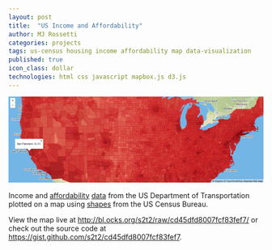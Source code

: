 ```yaml
---
layout: post
title:  "US Income and Affordability"
author: MJ Rossetti
categories: projects
tags: us-census housing income affordability map data-visualization
published: true
icon_class: dollar
technologies: html css javascript mapbox.js d3.js
---
```


![A choropleth map of the United States.](/assets/images/income-and-affordability-map.png "Income and Affordability Map")

Income and [affordability](http://en.wiktionary.org/wiki/affordability)
 [data](https://gist.github.com/s2t2/cd45dfd8007fcf83fef7#affordability-data)
 from the US Department of Transportation
 plotted on a map using [shapes](https://www.census.gov/geo/maps-data/data/cbf/cbf_msa.html)
 from the US Census Bureau.

View the map live at http://bl.ocks.org/s2t2/raw/cd45dfd8007fcf83fef7/ or check out the source code at https://gist.github.com/s2t2/cd45dfd8007fcf83fef7.
